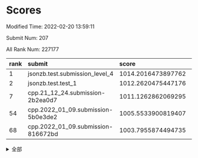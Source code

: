 # Scores

Modified Time: 2022-02-20 13:59:11

Submit Num: 207

All Rank Num: 227177

| rank |               submit               |       score        |       sigma        | pk_num |
| :--- | :--------------------------------- | :----------------- | :----------------- | :----- |
| 1    | jsonzb.test.submission_level_4     | 1014.2016473897762 | 0.8194178681040476 | 4391   |
| 2    | jsonzb.test.test_1                 | 1012.2620475447176 | 0.7896769195672685 | 4392   |
| 7    | cpp.21_12_24.submission-2b2ea0d7   | 1011.1262862069295 | 0.8048856472153165 | 4387   |
| 54   | cpp.2022_01_09.submission-5b0e3de2 | 1005.5533900819407 | 0.720885859228096  | 4389   |
| 68   | cpp.2022_01_09.submission-816672bd | 1003.7955874494735 | 0.7007769525414824 | 4390   |


<details>
<summary>全部</summary>

| rank |                 submit                 |       score        |       sigma        | pk_num |
| :--- | :------------------------------------- | :----------------- | :----------------- | :----- |
| 1    | jsonzb.test.submission_level_4         | 1014.2016473897762 | 0.8194178681040476 | 4391   |
| 2    | jsonzb.test.test_1                     | 1012.2620475447176 | 0.7896769195672685 | 4392   |
| 3    | gobigger.level_3.submission_level_3_39 | 1011.8614739578326 | 0.7624965927984582 | 4385   |
| 4    | gobigger.level_3.submission_level_3_8  | 1011.4931724936945 | 0.7824783674579966 | 4385   |
| 5    | gobigger.level_3.submission_level_3_47 | 1011.251489236636  | 0.7573007841920636 | 4394   |
| 6    | gobigger.level_3.submission_level_3_10 | 1011.1868873549573 | 0.7811017816944257 | 4392   |
| 7    | cpp.21_12_24.submission-2b2ea0d7       | 1011.1262862069295 | 0.8048856472153165 | 4387   |
| 8    | gobigger.level_3.submission_level_3_49 | 1011.0781007487901 | 0.7474751902000975 | 4392   |
| 9    | gobigger.level_3.submission_level_3_30 | 1011.0032615115712 | 0.7617934094385167 | 4391   |
| 10   | gobigger.level_3.submission_level_3_1  | 1010.8886859643012 | 0.7723600998832264 | 4391   |
| 11   | gobigger.level_3.submission_level_3_25 | 1010.8007654110855 | 0.7834935716731499 | 4389   |
| 12   | gobigger.level_3.submission_level_3_4  | 1010.7915525549084 | 0.7819834578993116 | 4387   |
| 13   | gobigger.level_3.submission_level_3_19 | 1010.7285003963144 | 0.7822625901458046 | 4388   |
| 14   | gobigger.level_3.submission_level_3_33 | 1010.6968370592962 | 0.7617995744853266 | 4392   |
| 15   | gobigger.level_3.submission_level_3_22 | 1010.6834449057274 | 0.7693727560383229 | 4390   |
| 16   | gobigger.level_3.submission_level_3_32 | 1010.5507781474455 | 0.7635932625574786 | 4395   |
| 17   | gobigger.level_3.submission_level_3_41 | 1010.445287983643  | 0.7570518684071347 | 4393   |
| 18   | gobigger.level_3.submission_level_3_2  | 1010.3553587243415 | 0.7392731430554073 | 4388   |
| 19   | gobigger.level_3.submission_level_3_11 | 1010.2638187102317 | 0.739015925071978  | 4388   |
| 20   | gobigger.level_3.submission_level_3_7  | 1010.2214574945361 | 0.7417452310747864 | 4386   |
| 21   | gobigger.level_3.submission_level_3_43 | 1010.216416234611  | 0.7514015328523105 | 4391   |
| 22   | gobigger.level_3.submission_level_3_15 | 1010.188772611521  | 0.7622390344116051 | 4388   |
| 23   | gobigger.level_3.submission_level_3_44 | 1010.1286559830213 | 0.7558295829826629 | 4386   |
| 24   | gobigger.level_3.submission_level_3_40 | 1010.1084758705925 | 0.747377501757219  | 4385   |
| 25   | gobigger.level_3.submission_level_3_38 | 1010.094254421775  | 0.7965209804031075 | 4393   |
| 26   | gobigger.level_3.submission_level_3_24 | 1010.0274551230831 | 0.7599066770374329 | 4388   |
| 27   | gobigger.level_3.submission_level_3_0  | 1010.0255931291986 | 0.7828445057931478 | 4396   |
| 28   | gobigger.level_3.submission_level_3_35 | 1010.0162284719752 | 0.7632940566239164 | 4392   |
| 29   | gobigger.level_3.submission_level_3_42 | 1009.9853494687435 | 0.772255887027267  | 4394   |
| 30   | gobigger.level_3.submission_level_3_5  | 1009.973721755888  | 0.7638304037695157 | 4388   |
| 31   | gobigger.level_3.submission_level_3_14 | 1009.973409271474  | 0.7398296917583495 | 4389   |
| 32   | gobigger.level_3.submission_level_3_16 | 1009.9592607739725 | 0.7644098120301703 | 4393   |
| 33   | gobigger.level_3.submission_level_3_6  | 1009.8538036304294 | 0.7498711820762959 | 4387   |
| 34   | gobigger.level_3.submission_level_3_23 | 1009.8355551498686 | 0.7671900049917934 | 4389   |
| 35   | gobigger.level_3.submission_level_3_3  | 1009.83278596906   | 0.7762880071786045 | 4389   |
| 36   | gobigger.level_3.submission_level_3_36 | 1009.8221431322156 | 0.7537295580949537 | 4391   |
| 37   | gobigger.level_3.submission_level_3_46 | 1009.7904642471326 | 0.7692054477635764 | 4385   |
| 38   | gobigger.level_3.submission_level_3_26 | 1009.6658407709518 | 0.7756071150947984 | 4393   |
| 39   | gobigger.level_3.submission_level_3_28 | 1009.6235737055653 | 0.7453330294932792 | 4385   |
| 40   | gobigger.level_3.submission_level_3_21 | 1009.6183075938999 | 0.7495902664880525 | 4392   |
| 41   | gobigger.level_3.submission_level_3_29 | 1009.5091132108384 | 0.7320020428232571 | 4390   |
| 42   | gobigger.level_3.submission_level_3_31 | 1009.3877462953739 | 0.7410227773324187 | 4389   |
| 43   | gobigger.level_3.submission_level_3_13 | 1009.3854327531168 | 0.7337886967113304 | 4383   |
| 44   | gobigger.level_3.submission_level_3_37 | 1009.372777023024  | 0.7593136250484569 | 4392   |
| 45   | gobigger.level_3.submission_level_3_18 | 1009.2214572552915 | 0.7523642578913029 | 4388   |
| 46   | gobigger.level_3.submission_level_3_17 | 1009.0910089449377 | 0.7580677806252365 | 4392   |
| 47   | gobigger.level_3.submission_level_3_48 | 1009.0437172921088 | 0.7679352143498047 | 4389   |
| 48   | gobigger.level_3.submission_level_3_27 | 1009.003088584657  | 0.7647049283724425 | 4393   |
| 49   | gobigger.level_3.submission_level_3_9  | 1008.941859914881  | 0.752596044423716  | 4394   |
| 50   | gobigger.level_3.submission_level_3_12 | 1008.9086108263813 | 0.7467520061536278 | 4388   |
| 51   | gobigger.level_3.submission_level_3_34 | 1008.6019355881888 | 0.7613820413562733 | 4393   |
| 52   | gobigger.level_3.submission_level_3_20 | 1007.9494520707879 | 0.744191136109689  | 4387   |
| 53   | gobigger.level_3.submission_level_3_45 | 1007.7805222708275 | 0.7562674946742579 | 4397   |
| 54   | cpp.2022_01_09.submission-5b0e3de2     | 1005.5533900819407 | 0.720885859228096  | 4389   |
| 55   | gobigger.level_1.submission_level_1_6  | 1005.1685236383007 | 0.7339751317819272 | 4394   |
| 56   | gobigger.level_1.submission_level_1_47 | 1005.1335785416425 | 0.7301787077733387 | 4393   |
| 57   | gobigger.level_1.submission_level_1_40 | 1004.7190944135727 | 0.7192682223080878 | 4391   |
| 58   | gobigger.level_1.submission_level_1_4  | 1004.5384697896993 | 0.7297894924633167 | 4386   |
| 59   | gobigger.level_1.submission_level_1_43 | 1004.5203160421221 | 0.7185542364644972 | 4395   |
| 60   | gobigger.level_1.submission_level_1_31 | 1004.4360299039141 | 0.7280829545171452 | 4389   |
| 61   | gobigger.level_1.submission_level_1_36 | 1004.3473200190897 | 0.7141196208836942 | 4391   |
| 62   | gobigger.level_1.submission_level_1_14 | 1004.2691386958201 | 0.72620818862345   | 4392   |
| 63   | gobigger.level_1.submission_level_1_45 | 1004.006674640231  | 0.7191306222029766 | 4391   |
| 64   | gobigger.level_1.submission_level_1_5  | 1003.9066046241624 | 0.7090216522721067 | 4389   |
| 65   | gobigger.level_1.submission_level_1_32 | 1003.89935689874   | 0.7094921060401355 | 4391   |
| 66   | gobigger.level_1.submission_level_1_0  | 1003.8824759307604 | 0.7108447497842465 | 4392   |
| 67   | gobigger.level_1.submission_level_1_18 | 1003.8538573356526 | 0.7142583448169902 | 4391   |
| 68   | cpp.2022_01_09.submission-816672bd     | 1003.7955874494735 | 0.7007769525414824 | 4390   |
| 69   | gobigger.level_1.submission_level_1_21 | 1003.7627240952432 | 0.7134708514784281 | 4390   |
| 70   | gobigger.level_1.submission_level_1_39 | 1003.7057540236966 | 0.7235072657457297 | 4390   |
| 71   | gobigger.level_1.submission_level_1_2  | 1003.6987833274765 | 0.7202249219493128 | 4391   |
| 72   | gobigger.level_1.submission_level_1_15 | 1003.6915091773826 | 0.7081682506571096 | 4391   |
| 73   | gobigger.level_1.submission_level_1_17 | 1003.6120904971266 | 0.7080945313704866 | 4386   |
| 74   | gobigger.level_1.submission_level_1_38 | 1003.6057469871085 | 0.7181381162506401 | 4390   |
| 75   | gobigger.level_1.submission_level_1_33 | 1003.5668498749515 | 0.7263828598281824 | 4387   |
| 76   | gobigger.level_1.submission_level_1_8  | 1003.5579624086273 | 0.7222641472752549 | 4395   |
| 77   | gobigger.level_1.submission_level_1_29 | 1003.4558834099303 | 0.7069467223296102 | 4392   |
| 78   | gobigger.level_1.submission_level_1_23 | 1003.378354404708  | 0.7234890977588608 | 4391   |
| 79   | gobigger.level_1.submission_level_1_42 | 1003.2317449139281 | 0.7114520044388323 | 4389   |
| 80   | gobigger.level_1.submission_level_1_37 | 1003.1050861515088 | 0.7155877899661041 | 4386   |
| 81   | gobigger.level_1.submission_level_1_25 | 1003.0784230148128 | 0.7159926089873114 | 4385   |
| 82   | gobigger.level_1.submission_level_1_41 | 1003.0304435392849 | 0.709713300244646  | 4390   |
| 83   | gobigger.level_1.submission_level_1_49 | 1002.9671754548897 | 0.7214843795484261 | 4390   |
| 84   | gobigger.level_1.submission_level_1_35 | 1002.9571198388637 | 0.7149403599389978 | 4395   |
| 85   | gobigger.level_1.submission_level_1_30 | 1002.9465091078348 | 0.7184885221796816 | 4389   |
| 86   | gobigger.level_1.submission_level_1_44 | 1002.9436981109234 | 0.7122058575918986 | 4388   |
| 87   | gobigger.level_1.submission_level_1_34 | 1002.9004309072193 | 0.7191470586576638 | 4391   |
| 88   | gobigger.level_1.submission_level_1_12 | 1002.8875230114762 | 0.7087644733960917 | 4387   |
| 89   | gobigger.level_1.submission_level_1_46 | 1002.7507520237214 | 0.7085227103978797 | 4391   |
| 90   | gobigger.level_1.submission_level_1_13 | 1002.676677570453  | 0.7230698306447141 | 4395   |
| 91   | gobigger.level_1.submission_level_1_11 | 1002.6707119764603 | 0.7256912227313604 | 4386   |
| 92   | gobigger.level_1.submission_level_1_9  | 1002.653570252177  | 0.7147969482448511 | 4390   |
| 93   | gobigger.level_1.submission_level_1_26 | 1002.6372096361591 | 0.7082502033574015 | 4388   |
| 94   | gobigger.level_1.submission_level_1_24 | 1002.5903431334893 | 0.713383462571905  | 4391   |
| 95   | gobigger.level_1.submission_level_1_1  | 1002.4852528601808 | 0.7133788656247915 | 4389   |
| 96   | gobigger.level_1.submission_level_1_28 | 1002.4457921607884 | 0.7052075584099663 | 4386   |
| 97   | gobigger.level_1.submission_level_1_19 | 1002.4103342952851 | 0.7212996059678438 | 4391   |
| 98   | gobigger.level_1.submission_level_1_48 | 1002.2576003327206 | 0.7031820767982809 | 4389   |
| 99   | gobigger.level_1.submission_level_1_22 | 1002.1475849744209 | 0.7020261599143229 | 4393   |
| 100  | gobigger.level_1.submission_level_1_10 | 1002.1433538034086 | 0.7170569775377773 | 4387   |
| 101  | gobigger.level_1.submission_level_1_3  | 1002.0643346703762 | 0.7107676914524733 | 4390   |
| 102  | gobigger.level_1.submission_level_1_16 | 1002.0608031412922 | 0.7122102591575782 | 4386   |
| 103  | gobigger.level_1.submission_level_1_20 | 1001.9684139560734 | 0.7147191912221206 | 4387   |
| 104  | gobigger.level_1.submission_level_1_27 | 1001.9464262876866 | 0.7181870176522043 | 4388   |
| 105  | gobigger.level_1.submission_level_1_7  | 1001.763507457084  | 0.7166520865629599 | 4387   |
| 106  | gobigger.random.submission_random_29   | 997.7218301705882  | 0.7023540364807163 | 4392   |
| 107  | gobigger.random.submission_random_35   | 997.4219780338038  | 0.7170719088997974 | 4395   |
| 108  | gobigger.random.submission_random_12   | 997.2440818249662  | 0.7079235250679558 | 4393   |
| 109  | gobigger.random.submission_random_33   | 997.1107171848706  | 0.6989520303870068 | 4388   |
| 110  | gobigger.random.submission_random_10   | 996.96864054365    | 0.7111671357193974 | 4391   |
| 111  | gobigger.random.submission_random_25   | 996.9533786157187  | 0.7078223721518634 | 4393   |
| 112  | gobigger.random.submission_random_24   | 996.6907994159667  | 0.7052494764162569 | 4383   |
| 113  | gobigger.random.submission_random_8    | 996.6798709690149  | 0.7183992023813424 | 4386   |
| 114  | gobigger.random.submission_random_11   | 996.5879403031303  | 0.7171516103614454 | 4393   |
| 115  | gobigger.random.submission_random_46   | 996.5266309808007  | 0.7005024055744932 | 4390   |
| 116  | gobigger.random.submission_random_37   | 996.432736018218   | 0.7206067292813658 | 4396   |
| 117  | gobigger.random.submission_random_5    | 996.3848279501499  | 0.7069797765576006 | 4392   |
| 118  | gobigger.random.submission_random_0    | 996.3788272910531  | 0.7027215031104079 | 4387   |
| 119  | gobigger.random.submission_random_28   | 996.3786993637241  | 0.706127847513327  | 4389   |
| 120  | gobigger.random.submission_random_49   | 996.3676312029936  | 0.7132513715882384 | 4391   |
| 121  | gobigger.random.submission_random_17   | 996.3634359728654  | 0.703665810265509  | 4387   |
| 122  | gobigger.random.submission_random_40   | 996.3585978995708  | 0.7018207466664615 | 4391   |
| 123  | gobigger.random.submission_random_26   | 996.3497941826732  | 0.7206105219988043 | 4388   |
| 124  | gobigger.random.submission_random_43   | 996.305291566229   | 0.7090273425579791 | 4387   |
| 125  | gobigger.random.submission_random_18   | 996.1447179426327  | 0.7131073877383105 | 4391   |
| 126  | gobigger.random.submission_random_13   | 996.1247601648291  | 0.7125474108710435 | 4389   |
| 127  | gobigger.random.submission_random_38   | 996.1241034483796  | 0.7179112996296713 | 4386   |
| 128  | gobigger.random.submission_random_9    | 996.1192736529317  | 0.7212513635029472 | 4383   |
| 129  | gobigger.random.submission_random_4    | 996.0737573118316  | 0.7127140295110775 | 4393   |
| 130  | gobigger.random.submission_random_32   | 996.0328768206065  | 0.7165219615317572 | 4395   |
| 131  | gobigger.random.submission_random_31   | 996.0020334721553  | 0.7078886705427145 | 4385   |
| 132  | gobigger.random.submission_random_47   | 995.9046489047873  | 0.7123352927419629 | 4391   |
| 133  | gobigger.random.submission_random_23   | 995.8114840480371  | 0.7058463595645178 | 4390   |
| 134  | gobigger.random.submission_random_42   | 995.7672994333574  | 0.7122364517271709 | 4389   |
| 135  | gobigger.random.submission_random_21   | 995.7505136695314  | 0.7198319967020242 | 4390   |
| 136  | gobigger.random.submission_random_27   | 995.7466052916153  | 0.7182658235828114 | 4391   |
| 137  | gobigger.random.submission_random_14   | 995.7247334735634  | 0.7176826655749794 | 4388   |
| 138  | gobigger.random.submission_random_7    | 995.7209789687059  | 0.7209640545607146 | 4380   |
| 139  | gobigger.random.submission_random_36   | 995.6828151575032  | 0.7131462965395147 | 4386   |
| 140  | gobigger.random.submission_random_41   | 995.6199528781931  | 0.7274777877436537 | 4387   |
| 141  | gobigger.random.submission_random_30   | 995.5864605915468  | 0.7174156623567786 | 4390   |
| 142  | gobigger.random.submission_random_34   | 995.5813756786619  | 0.7155714134661608 | 4385   |
| 143  | gobigger.random.submission_random_6    | 995.5546720948754  | 0.7200048021838759 | 4388   |
| 144  | gobigger.random.submission_random_16   | 995.3717687071559  | 0.7092268527496405 | 4390   |
| 145  | gobigger.random.submission_random_45   | 995.318725952417   | 0.7232930990159334 | 4389   |
| 146  | gobigger.random.submission_random_22   | 995.3012254252749  | 0.7178948992475712 | 4389   |
| 147  | gobigger.random.submission_random_19   | 995.2850593811681  | 0.719422743068769  | 4390   |
| 148  | gobigger.random.submission_random_15   | 995.2771599975496  | 0.7137132571054157 | 4391   |
| 149  | gobigger.random.submission_random_1    | 995.2536733838731  | 0.7042541304880501 | 4386   |
| 150  | gobigger.random.submission_random_3    | 995.2212196488634  | 0.7218066243786359 | 4395   |
| 151  | gobigger.random.submission_random_39   | 995.0342566501673  | 0.6962004598522813 | 4390   |
| 152  | gobigger.random.submission_random_2    | 994.9548116308578  | 0.7064938862211697 | 4392   |
| 153  | gobigger.random.submission_random_20   | 994.9408345875968  | 0.6968057646668663 | 4391   |
| 154  | gobigger.random.submission_random_48   | 994.6957036276741  | 0.7142556744365538 | 4389   |
| 155  | gobigger.random.submission_random_44   | 994.4704821807226  | 0.7205959854153577 | 4389   |
| 156  | gobigger.level_2.submission_level_2_1  | 994.1960007940447  | 0.7266706107454644 | 4391   |
| 157  | gobigger.level_2.submission_level_2_47 | 993.9917949944578  | 0.7247513036484818 | 4388   |
| 158  | gobigger.level_2.submission_level_2_26 | 993.9278613938758  | 0.7305269427526605 | 4394   |
| 159  | gobigger.level_2.submission_level_2_30 | 993.574102040424   | 0.7342379180079059 | 4394   |
| 160  | gobigger.level_2.submission_level_2_6  | 993.2233528430517  | 0.7227694039100292 | 4391   |
| 161  | gobigger.level_2.submission_level_2_11 | 993.2112476463385  | 0.7465660102404746 | 4384   |
| 162  | gobigger.level_2.submission_level_2_23 | 993.1328585363199  | 0.7290215478014653 | 4393   |
| 163  | gobigger.level_2.submission_level_2_46 | 993.085103656623   | 0.7610938938410294 | 4390   |
| 164  | gobigger.level_2.submission_level_2_4  | 992.9928408179146  | 0.749865615459362  | 4392   |
| 165  | gobigger.level_2.submission_level_2_29 | 992.9854465884338  | 0.7465544408446126 | 4390   |
| 166  | gobigger.level_2.submission_level_2_22 | 992.8823805049011  | 0.7224550032715479 | 4388   |
| 167  | gobigger.level_2.submission_level_2_2  | 992.8485491692666  | 0.7433155459081815 | 4391   |
| 168  | gobigger.level_2.submission_level_2_5  | 992.7574336183256  | 0.7263967887411259 | 4392   |
| 169  | gobigger.level_2.submission_level_2_24 | 992.7468190086637  | 0.7280170149150944 | 4393   |
| 170  | gobigger.level_2.submission_level_2_28 | 992.6256952450756  | 0.7229395358692887 | 4382   |
| 171  | gobigger.level_2.submission_level_2_14 | 992.5927076928486  | 0.7393376822896339 | 4392   |
| 172  | gobigger.level_2.submission_level_2_18 | 992.5433600806471  | 0.75117032755166   | 4386   |
| 173  | gobigger.level_2.submission_level_2_34 | 992.29503112852    | 0.7506192097939207 | 4397   |
| 174  | gobigger.level_2.submission_level_2_43 | 992.143247017536   | 0.7423763152989352 | 4385   |
| 175  | gobigger.level_2.submission_level_2_31 | 992.0916305832286  | 0.7500191694469958 | 4393   |
| 176  | gobigger.level_2.submission_level_2_37 | 992.071723245991   | 0.7515139920206702 | 4391   |
| 177  | gobigger.level_2.submission_level_2_8  | 992.0673061698948  | 0.7434809264905431 | 4395   |
| 178  | gobigger.level_2.submission_level_2_38 | 992.0669649670206  | 0.7451351668217873 | 4388   |
| 179  | gobigger.level_2.submission_level_2_13 | 992.0560680956611  | 0.7411935466332992 | 4386   |
| 180  | gobigger.level_2.submission_level_2_32 | 991.951027403974   | 0.7354158465820397 | 4391   |
| 181  | gobigger.level_2.submission_level_2_25 | 991.9294050568191  | 0.7750236429546227 | 4397   |
| 182  | gobigger.level_2.submission_level_2_40 | 991.8622642252849  | 0.7518230457559881 | 4385   |
| 183  | gobigger.level_2.submission_level_2_20 | 991.843383283981   | 0.7459847143233217 | 4392   |
| 184  | gobigger.level_2.submission_level_2_10 | 991.8341748847929  | 0.742030772107183  | 4397   |
| 185  | gobigger.level_2.submission_level_2_17 | 991.8341679082981  | 0.7600734531055393 | 4385   |
| 186  | gobigger.level_2.submission_level_2_33 | 991.8087064463807  | 0.73507272015822   | 4391   |
| 187  | gobigger.level_2.submission_level_2_42 | 991.7939558728098  | 0.744360865542376  | 4393   |
| 188  | gobigger.level_2.submission_level_2_41 | 991.7713883216603  | 0.7485201884097454 | 4387   |
| 189  | gobigger.level_2.submission_level_2_15 | 991.7694184927714  | 0.7481466557428884 | 4388   |
| 190  | gobigger.level_2.submission_level_2_7  | 991.7051109790905  | 0.7424580260880917 | 4393   |
| 191  | gobigger.level_2.submission_level_2_9  | 991.6932127009035  | 0.73951504401528   | 4388   |
| 192  | gobigger.level_2.submission_level_2_35 | 991.68412991006    | 0.7614675672810675 | 4390   |
| 193  | gobigger.level_2.submission_level_2_36 | 991.6028817548498  | 0.7745856825327907 | 4394   |
| 194  | gobigger.level_2.submission_level_2_21 | 991.5983505807806  | 0.7542349041562856 | 4392   |
| 195  | gobigger.level_2.submission_level_2_16 | 991.5753489926054  | 0.752453350814702  | 4396   |
| 196  | gobigger.level_2.submission_level_2_49 | 991.3541289219326  | 0.7337412489437891 | 4390   |
| 197  | gobigger.level_2.submission_level_2_48 | 991.0047145759504  | 0.7592975721351357 | 4389   |
| 198  | gobigger.level_2.submission_level_2_0  | 990.8967400279288  | 0.7522559470405279 | 4388   |
| 199  | gobigger.level_2.submission_level_2_3  | 990.7894915206774  | 0.7544956259534018 | 4388   |
| 200  | gobigger.level_2.submission_level_2_19 | 990.7058741723363  | 0.7658995829906495 | 4385   |
| 201  | gobigger.level_2.submission_level_2_12 | 990.6966332006708  | 0.7688051707777237 | 4389   |
| 202  | gobigger.level_2.submission_level_2_27 | 990.690641252696   | 0.771026354017978  | 4387   |
| 203  | gobigger.level_2.submission_level_2_39 | 990.4944661130734  | 0.7499370086926767 | 4393   |
| 204  | gobigger.level_2.submission_level_2_44 | 990.2454674236217  | 0.7727632234076652 | 4394   |
| 205  | gobigger.level_2.submission_level_2_45 | 990.047076846535   | 0.7846944197647101 | 4396   |
| 206  | gobigger.none.submission_none_1        | 979.4367169798028  | 1.210843215106069  | 4387   |
| 207  | gobigger.none.submission_none_0        | 977.2170442635077  | 1.372956983865087  | 4394   |

</details>